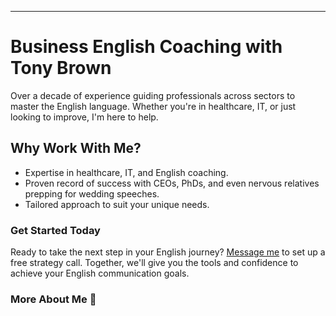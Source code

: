 ---

# Business English Coaching with Tony Brown

Over a decade of experience guiding professionals across sectors to master the English language. Whether you're in healthcare, IT, or just looking to improve, I'm here to help.

## Why Work With Me?

* Expertise in healthcare, IT, and English coaching.
* Proven record of success with CEOs, PhDs, and even nervous relatives prepping for wedding speeches.
* Tailored approach to suit your unique needs.

### Get Started Today

Ready to take the next step in your English journey? [Message me](mailto:arfbrown@gmail.com) to set up a free strategy call. Together, we'll give you the tools and confidence to achieve your English communication goals.
### More About Me 👋

<!--
**BusinessEnglishCoachTony/BusinessEnglishCoachTony** is a ✨ _special_ ✨ repository because its `README.md` (this file) appears on your GitHub profile.

Here are some ideas to get you started:

- 🔭 I’m currently working on a sleep science class for non-native speakers. Learn TWO things at once! Woo Hoo!
- 🌱 I’m currently learning HTML, CSS and JS. I have a LOOOOONG way to go, but I will keep on trying!
- 👯 I’m looking to collaborate on ways to improve communication among teams. 
- 🤔 I’m looking for help with ways to improve how I teach. I love feedback and want to hear it so I can improve!
- 💬 Ask me about my one-on-one coaching, ANKI cards and more! If you need help communicating in English, let's talk!
- 📫 How to reach me: DM me on LinkedIn : www.linkedin.com/in/tony-brown-mba-rpsgt-cse-33607363 OR: arfbrown+git@gmail.com
- ⚡ Fun fact: I lived in Japan for many years and USED to be pretty fluent in Japanese!
-->

